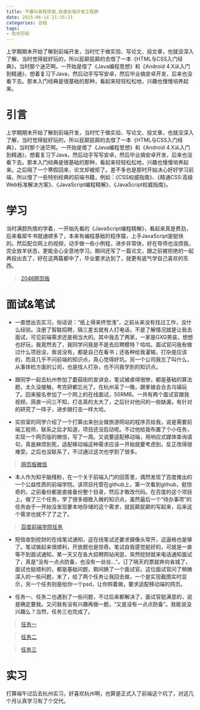 ```yaml
---
title: 不要叫我程序猿,我是前端开发工程狮
date: 2015-06-14 21:35:21
categories: 总结
tags:
- 自学历程
---
```


上学期期末开始了解到前端开发，当时忙于做实验、写论文、投文章，也就没深入了解，当时觉得挺好玩的，所以屁颠屁颠的去借了一本《HTML与CSS入门经典》，当时那个迷茫啊。一开始是借了《Java编程思想》和《Android 4.X从入门到精通》，想着复习下Java，然后动手写写安卓，然后毕业搞安卓开发，后来也没看下去。那本入门经典是很基础的那种，看起来轻轻松松地，兴趣也慢慢培养起来。

<!-- more -->

# 引言
上学期期末开始了解到前端开发，当时忙于做实验、写论文、投文章，也就没深入了解，当时觉得挺好玩的，所以屁颠屁颠的去借了一本《HTML与CSS入门经典》，当时那个迷茫啊。一开始是借了《Java编程思想》和《Android 4.X从入门到精通》，想着复习下Java，然后动手写写安卓，然后毕业搞安卓开发，后来也没看下去。那本入门经典是很基础的那种，看起来轻轻松松地，兴趣也慢慢培养起来。之后隔了一个寒假回来，论文却被拒了。差不多也是那时开始决心好好学习前端，所以借了一些特别经典的前端书籍，例如：《CSS权威指南》、《精通CSS:高级Web标准解决方案》、《JavaScript编程精解》、《JavaScript权威指南》。
# 学习
当时满腔热情的学着，一开始先看的《JavaScript编程精解》，看起来真是费劲，后来看犀牛书就通顺多了，本来有编程基础的程序猿，上手JavaScript是挺快的。然后配合网上的视频，动手做一些小例程，进步非常快，好在导师也没烦我，完全放羊状态，更能全心全意地学习。期间还写了一篇论文，跟之前被拒绝的一起再投出去了，好在这两篇都中了，毕业要求达到了，就更有底气学自己喜欢的东西。

>[2048网页版](https://github.com/quanru/2048)

# 面试&笔试
 - 一直想出去实习，俗话说：“纸上得来终觉浅”，之前从来没有找过工作，没什么经验。注册了智联招聘，隔三差五就有人打电话，不是了解情况就是让我去面试，可见前端需求还是相当大的。其中我去了两家，一家是GXG男装，想想也好玩，我竟然去了，我同学问我是不是去应聘模特？哈哈。面试官问我有做过什么项目没，我说没有，都是自己在看书；还各种给我灌输，打杂是应该的，而且几乎不问前端的知识点，真心觉得好坑。另一个公司我忘了叫什么，从事体检方面的公司，也是找人打杂，也不问我学到的知识点。

 - 跟同学一起去杭州参加了蘑菇街的宣讲会，笔试被虐得很惨，都是基础的算法题，太久没接触，考完研都忘光了。在杭州呆了一晚，跟爹娘会合去乌镇玩了。回来报名参加了一个网上的在线面试，50RMB。一共有两个面试官跟我视频，简直一问三不知，打击真的太大了，之后针对他问的一些缺漏，有针对的研究了一阵子，进步跟打击一样大哈。

 - 实验室的同学介绍了一个打算出来创业做旅游网站的程序员给我，说是需要前端工程师，联系之后才知道，项目还没启动呢。不过他给我布置了个小任务，实现一个网页版的微信，写了一周。又说要适配移动端，用响应式媒体查询语句，真是麻烦到死，适配移动端这种需求应该一开始就要考虑到，反正改得很难受。之后也没联系了，不过通过这次也学到了很多。

>[网页版微信](https://github.com/quanru/wechat)

 - 本人作为知乎脑残粉，在一个关于前端入门的回答里，偶然发现了百度推出的一个公益性质的前端学院。该项目托管在github上，第一次看到github，挺惊奇的，之前备份都是直接备份整个目录，然后才敢改代码。在百度的这个项目上，做了三个任务，学了很多细致入微的知识点，虽然最后一个“待办事项”的任务由于一开始没发现要本地存储的这个需求，就屁颠屁颠的写起来，后来这个需求也就不了了之了。

>[百度前端学院任务](https://github.com/quanru/myIfe)

 - 短信收到挖财的在线笔试通知，这在线笔试还要求摄像头常开，这逼格也是够了。笔试做起来很顺利，开放题也是惊奇。笔试自我感觉挺好的，可就是一直等不到面试通知，某一天又在各大招聘网站闲逛，突然挖财就来电话通知面试了，真是“没有一点点防备，也没有一丝丝...”。订了隔天的票就奔向省城了，面试也挺顺利的，都是基础问题，期间换了一个面试官。这位面试官问了稍微深入的一些问题，末了，给了两个任务让我回去做，一个是实现截图实时显示，另一个任务则是给你一个psd，让你照着做，要求适配移动端的网页。

 - 任务一、任务二也遇到了一些问题，不过后来都解决了，面试官挺满意的，说是确定要我。又问我有没有兴趣再做一题，“又是没有一点点防备”。我能说没兴趣么？当然，任务三也完成了。

 >[任务一](https://github.com/quanru/screenShot)

 >[任务二](https://github.com/quanru/mobiWeb)

 >[任务三](https://github.com/quanru/dragThem)


# 实习

打算端午过后去杭州实习，好喜欢杭州啊，也算是正式入了前端这个坑了，对这几个月认真学习有了个交代。
